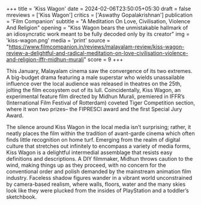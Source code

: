 +++
title = 'Kiss Wagon'
date = 2024-02-06T23:50:05+05:30
draft = false
mreviews = ['Kiss Wagon']
critics = ['Aswathy Gopalakrishnan']
publication = 'Film Companion'
subtitle = "A Meditation On Love, Civilisation, Violence And Religion"
opening = "Kiss Wagon bears the unmistakable hallmark of an idiosyncratic work meant to be fully decoded only by its creator"
img = 'kiss-wagon.png'
media = 'print'
source = "https://www.filmcompanion.in/reviews/malayalam-review/kiss-wagon-review-a-delightful-and-radical-meditation-on-love-civilisation-violence-and-religion-iffr-midhun-murali"
score = 9
+++

This January, Malayalam cinema saw the convergence of its two extremes. A big-budget drama
featuring a male superstar who wields unassailable influence over the local audience was
released in theatres on the 25th, jolting the film ecosystem out of its lull. Coincidentally, Kiss
Wagon, an experimental feature film directed by Midhun Murali, premiered in IFFRʼs (International
Film Festival of Rotterdam) coveted Tiger Competition section, where it won two prizes– the
FIPRESCI award and the first Special Jury Award.

The silence around Kiss Wagon in the local media isnʼt surprising; rather, it neatly places the film
within the tradition of avant-garde cinema which often finds little recognition on home turf.
Emerging from the realm of digital culture that stretches out infinitely to encompass a variety of
media forms, Kiss Wagon is a delightful intermedial assemblage that resists easy definitions and
descriptions. A DIY filmmaker, Midhun throws caution to the wind, making things up as they
proceed, with no concern for the conventional order and polish demanded by the mainstream
animation film industry. Faceless shadow figures wander in a vibrant world unconstrained by
camera-based realism, where walls, floors, water and the many skies look like they were plucked
from the insides of PlayStation and a toddlerʼs sketchbook.
